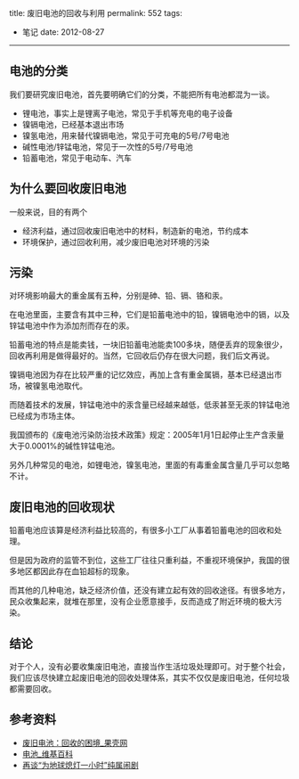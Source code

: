 title: 废旧电池的回收与利用
permalink: 552
tags:
  - 笔记
date: 2012-08-27
---

## 电池的分类

我们要研究废旧电池，首先要明确它们的分类，不能把所有电池都混为一谈。

* 锂电池，事实上是锂离子电池，常见于手机等充电的电子设备
* 镍镉电池，已经基本退出市场
* 镍氢电池，用来替代镍镉电池，常见于可充电的5号/7号电池
* 碱性电池/锌锰电池，常见于一次性的5号/7号电池
* 铅蓄电池，常见于电动车、汽车

## 为什么要回收废旧电池

一般来说，目的有两个

* 经济利益，通过回收废旧电池中的材料，制造新的电池，节约成本
* 环境保护，通过回收利用，减少废旧电池对环境的污染

## 污染

对环境影响最大的重金属有五种，分别是砷、铅、镉、铬和汞。

在电池里面，主要含有其中三种，它们是铅蓄电池中的铅，镍镉电池中的镉，以及锌锰电池中作为添加剂而存在的汞。

铅蓄电池的特点是能卖钱，一块旧铅蓄电池能卖100多块，随便丢弃的现象很少，回收再利用是做得最好的。当然，它回收后仍存在很大问题，我们后文再说。

镍镉电池因为存在比较严重的记忆效应，再加上含有重金属镉，基本已经退出市场，被镍氢电池取代。

而随着技术的发展，锌锰电池中的汞含量已经越来越低，低汞甚至无汞的锌锰电池已经成为市场主体。

我国颁布的《废电池污染防治技术政策》规定：2005年1月1日起停止生产含汞量大于0.0001%的碱性锌锰电池。

另外几种常见的电池，如锂电池，镍氢电池，里面的有毒重金属含量几乎可以忽略不计。

## 废旧电池的回收现状

铅蓄电池应该算是经济利益比较高的，有很多小工厂从事着铅蓄电池的回收和处理。

但是因为政府的监管不到位，这些工厂往往只重利益，不重视环境保护，我国的很多地区都因此存在血铅超标的现象。

而其他的几种电池，缺乏经济价值，还没有建立起有效的回收途径。有很多地方，民众收集起来，就堆在那里，没有企业愿意接手，反而造成了附近环境的极大污染。

## 结论

对于个人，没有必要收集废旧电池，直接当作生活垃圾处理即可。对于整个社会，我们应该尽快建立起废旧电池的回收处理体系，其实不仅仅是废旧电池，任何垃圾都需要回收。

## 参考资料

* [废旧电池：回收的困境_果壳网](http://www.guokr.com/article/271077/)
* [电池_维基百科](http://zh.wikipedia.org/wiki/%E9%9B%BB%E6%B1%A0)
* [再谈“为地球熄灯一小时”纯属闹剧](http://showing0808.blog.sohu.com/147229998.html)
